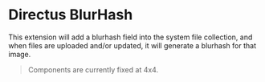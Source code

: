 # Directus BlurHash

This extension will add a blurhash field into the system file collection, and when files are uploaded and/or updated, it will generate a blurhash for that image.

> Components are currently fixed at 4x4.
